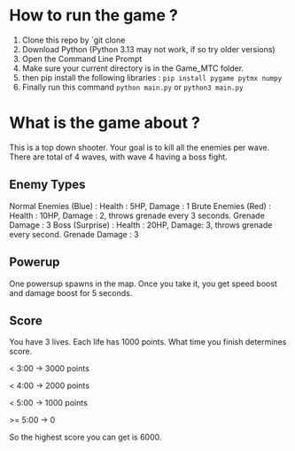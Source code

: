 # How to run the game ?
1) Clone this repo by `git clone 
2) Download Python (Python 3.13 may not work, if so try older versions)
3) Open the Command Line Prompt
4) Make sure your current directory is in the Game_MTC folder.
5) then pip install the following libraries :
   `pip install pygame pytmx numpy`
6) Finally run this command
   `python main.py` or `python3 main.py`

# What is the game about ?
This is a top down shooter. Your goal is to kill all the enemies per wave. There are total of 4 waves, with wave 4 having a boss fight.

## Enemy Types
Normal Enemies (Blue) : Health : 5HP, Damage : 1 
Brute Enemies (Red) : Health : 10HP, Damage : 2, throws grenade every 3 seconds. Grenade Damage : 3
Boss (Surprise) : Health : 20HP, Damage: 3, throws grenade every second. Grenade Damage : 3

## Powerup
One powersup spawns in the map. Once you take it, you get speed boost and damage boost for 5 seconds.

## Score 
You have 3 lives. Each life has 1000 points.
What time you finish determines score.

< 3:00 -> 3000 points

< 4:00 -> 2000 points

< 5:00 -> 1000 points

\>= 5:00 -> 0

So the highest score you can get is 6000.


